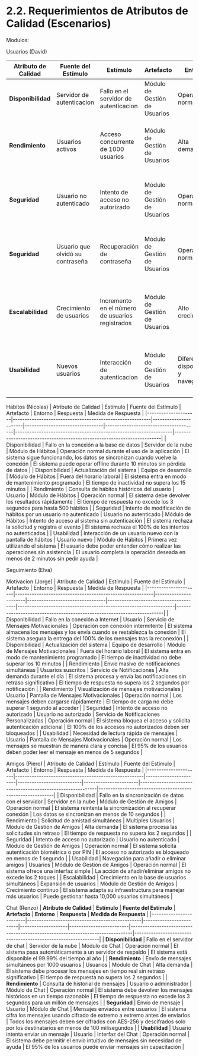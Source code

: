 # 2.2. Requerimientos de Atributos de Calidad (Escenarios)

Modulos:

Usuarios (David)

| **Atributo de Calidad** | **Fuente del Estímulo**     | **Estímulo**                                    | **Artefacto**                 | **Entorno**                | **Respuesta**                                      | **Medida de Respuesta**                                    |
|-------------------------|-----------------------------|-------------------------------------------------|-------------------------------|-----------------------------|---------------------------------------------------|-----------------------------------------------------------|
| **Disponibilidad**      | Servidor de autenticacion   | Fallo en el servidor de autenticacion           | Módulo de Gestión de Usuarios | Operación normal           | El sistema debe redirigir al usuario a un servidor de respaldo | El sistema está disponible el 99.99% del tiempo al año     |
| **Rendimiento**         | Usuarios activos            | Acceso concurrente de 1000 usuarios              | Módulo de Gestión de Usuarios | Alta demanda               | El sistema debe gestionar el acceso simultáneo sin retraso ni caídas | El tiempo de respuesta para ver autenticarse o ver el perfil no supera los 3 segundos |
| **Seguridad**           | Usuario no autenticado      | Intento de acceso no autorizado                  | Módulo de Gestión de Usuarios | Operación normal           | El sistema debe denegar el acceso y registrar el intento | El porcentaje de intentos de acceso no autorizados denegados debe ser del 100% |
| **Seguridad**           | Usuario que olvidó su contraseña | Recuperación de contraseña                       | Módulo de Gestión de Usuarios | Operación normal           | El sistema debe enviar un enlace de recuperación unico y expirable al correo | El tiempo de envío del enlace de recuperación no supera los 15 segundos |
| **Escalabilidad**       | Crecimiento de usuarios     | Incremento en el número de usuarios registrados  | Módulo de Gestión de Usuarios | Alto crecimiento        | El sistema debe manejar el aumento en la base de usuarios sin bajar su rendimiento | El sistema debe soportar un aumento del 50% sobre los usuarios esperados sin necesidad de reestructuración |
| **Usabilidad**          | Nuevos usuarios             | Interacción de autenticacion          | Módulo de Gestión de Usuarios | Diferentes dispositivos y navegadores | La interfaz debe ser estandar en la interfaz de autenticacion para que sea fácil de usar | Cero quejas por incapacidad de navegar por la interfaz de autenticacion |

Habitos (Nicolas)
| Atributo de Calidad | Estímulo                                                 | Fuente del Estímulo   | Artefacto                       | Entorno                               | Respuesta                                                         | Medida de Respuesta                                                    |
|---------------------|----------------------------------------------------------|-----------------------|---------------------------------|---------------------------------------|------------------------------------------------------------------|------------------------------------------------------------------------|
| Disponibilidad      | Fallo en la conexión a la base de datos                   | Servidor de la nube    | Módulo de Hábitos | Operación normal durante el uso de la aplicación | El sistema sigue funcionando, los datos se sincronizan cuando vuelve la conexión | El sistema puede operar offline durante 10 minutos sin pérdida de datos |
| Disponibilidad      | Actualización del sistema                                 | Equipo de desarrollo   | Módulo de Hábitos | Fuera del horario laboral             | El sistema entra en modo de mantenimiento programado              | El tiempo de inactividad no supera los 15 minutos                      |
| Rendimiento         | Consulta de hábitos históricos del usuario              | Usuario                | Módulo de Hábitos   | Operación normal                     | El sistema debe devolver los resultados rápidamente                | El tiempo de respuesta no excede los 3 segundos para hasta 500 hábitos |
| Seguridad           | Intento de modificación de hábitos por un usuario no autenticado | Usuario no autenticado | Módulo de Hábitos    | Intento de acceso al sistema sin autenticación | El sistema rechaza la solicitud y registra el evento                | El sistema rechaza el 100% de los intentos no autenticados             |
| Usabilidad          | Interacción de un usuario nuevo con la pantalla de hábitos | Usuario nuevo         | Módulo de Hábitos | Primera vez utilizando el sistema      | El usuario debe poder entender cómo realizar las operaciones sin asistencia | El usuario completa la operación deseada en menos de 2 minutos sin pedir ayuda |


Seguimiento (Elva)

Motivacion (Jorge)
| Atributo de Calidad  | Estímulo                                                 | Fuente del Estímulo   | Artefacto                       | Entorno                               | Respuesta                                                         | Medida de Respuesta                                                    |
|----------------------|----------------------------------------------------------|-----------------------|---------------------------------|---------------------------------------|------------------------------------------------------------------|------------------------------------------------------------------------|
| Disponibilidad       | Fallo en la conexión a Internet                           | Usuario                | Servicio de Mensajes Motivacionales | Operación con conexión intermitente    | El sistema almacena los mensajes y los envía cuando se restablezca la conexión | El sistema asegura la entrega del 100% de los mensajes tras la reconexión |
| Disponibilidad       | Actualización del sistema                                 | Equipo de desarrollo   | Módulo de Mensajes Motivacionales   | Fuera del horario laboral             | El sistema entra en modo de mantenimiento programado              | El tiempo de inactividad no debe superar los 10 minutos                      |
| Rendimiento          | Envío masivo de notificaciones simultáneas                | Usuarios suscritos     | Servicio de Notificaciones          | Alta demanda durante el día           | El sistema procesa y envía las notificaciones sin retraso significativo | El tiempo de respuesta no supera los 2 segundos por notificación             |
| Rendimiento          | Visualización de mensajes motivacionales                  | Usuario                | Pantalla de Mensajes Motivacionales | Operación normal                     | Los mensajes deben cargarse rápidamente                            | El tiempo de carga no debe superar 1 segundo al acceder                     |
| Seguridad            | Intento de acceso no autorizado                           | Usuario no autorizado  | Servicio de Notificaciones Personalizadas | Operación normal                     | El sistema bloquea el acceso y solicita autenticación adicional    | El 100% de los accesos no autorizados deben ser bloqueados                 |
| Usabilidad           | Necesidad de lectura rápida de mensajes                   | Usuario                | Pantalla de Mensajes Motivacionales | Operación normal                     | Los mensajes se muestran de manera clara y concisa                 | El 95% de los usuarios deben poder leer el mensaje en menos de 5 segundos   |

Amigos (Piero)
| Atributo de Calidad  | Estímulo                                              | Fuente del Estímulo   | Artefacto                 | Entorno               | Respuesta                                                  | Medida de Respuesta                                        |
|----------------------|------------------------------------------------------|-----------------------|---------------------------|-----------------------|------------------------------------------------------------|-----------------------------------------------------------|
| Disponibilidad       | Fallo en la sincronización de datos con el servidor   | Servidor en la nube    | Módulo de Gestión de Amigos | Operación normal      | El sistema reintenta la sincronización al recuperar conexión | Los datos se sincronizan en menos de 10 segundos |
| Rendimiento          | Solicitud de amistad simultáneas       | Multiples Usuarios        | Módulo de Gestión de Amigos | Alta demanda          | El sistema procesa las solicitudes sin retraso | El tiempo de respuesta no supera los 2 segundos            |
| Seguridad            | Intento de acceso no autorizado  | Usuario no autenticado  | Módulo de Gestión de Amigos | Operación normal      | El sistema solicita autenticación biométrica o por PIN       | El acceso no autorizado es bloqueado en menos de 1 segundo |
| Usabilidad           | Navegación para añadir o eliminar amigos     | Usuarios        | Módulo de Gestión de Amigos | Operación normal      | El sistema ofrece una interfaz simple          | La acción de añadir/eliminar amigos no excede los 2 toques |
| Escalabilidad        | Crecimiento en la base de usuarios simultáneos        | Expansión de usuarios  | Módulo de Gestión de Amigos | Crecimiento continuo | El sistema adapta su infraestructura para manejar más usuarios | Puede gestionar hasta 10,000 usuarios simultáneos |

Chat (Renzo)
| **Atributo de Calidad** | **Estímulo**                                    | **Fuente del Estímulo** | **Artefacto**      | **Entorno**             | **Respuesta**                                                                  | **Medida de Respuesta**                                        |
|-------------------------|------------------------------------------------|-------------------------|--------------------|-------------------------|-------------------------------------------------------------------------------|---------------------------------------------------------------|
| **Disponibilidad**       | Fallo en el servidor de chat                   | Servidor de la nube      | Módulo de Chat      | Operación normal | El sistema pasa automáticamente a un servidor de respaldo                    | El sistema está disponible el 99.99% del tiempo al año          |
| **Rendimiento**          | Envío de mensajes simultáneos por 1000 usuarios | Usuarios                | Módulo de Chat      | Alta demanda | El sistema debe procesar los mensajes en tiempo real sin retraso significativo | El tiempo de respuesta no supera los 2 segundos                |
| **Rendimiento**          | Consulta de historial de mensajes              | Usuario o administrador | Módulo de Chat      | Operación normal         | El sistema debe devolver los mensajes históricos en un tiempo razonable       | El tiempo de respuesta no excede los 3 segundos para un millón de mensajes |
| **Seguridad**            | Envío de mensaje         | Usuario      | Módulo de Chat      | Mensajes enviados entre usuarios | El sistema cifra los mensajes usando cifrado de extremo a extremo antes de enviarlos | Todos los mensajes deben ser cifrados con AES-256 y descifrados solo por los destinatarios en menos de 100 milisegundos |
| **Usabilidad**           | Usuario intenta enviar un mensaje              | Usuario                 | Interfaz del Chat   | Operación normal         | El sistema debe permitir el envío intuitivo de mensajes sin necesidad de ayuda | El 95% de los usuarios puede enviar mensajes sin capacitación  |

